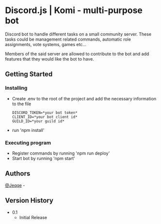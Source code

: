 # Discord.js | Komi - multi-purpose bot

Discord bot to handle different tasks on a small community server. These tasks could be management related commands, automatic role assignments, vote systems, games etc...

Members of the said server are allowed to contribute to the bot and add features that they would like the bot to have.

## Getting Started

### Installing

- Create .env to the root of the project and add the necessary information to the file
  ```
  DISCORD_TOKEN=*your bot token*
  CLIENT_ID=*your bot client id*
  GUILD_ID=*your guild id*
  ```
- run 'npm install'

### Executing program

- Register commands by running 'npm run deploy'
- Start bot by running 'npm start'

## Authors

[@Jeqqe](https://github.com/Jeqqe) -

## Version History

- 0.1
  - Initial Release
